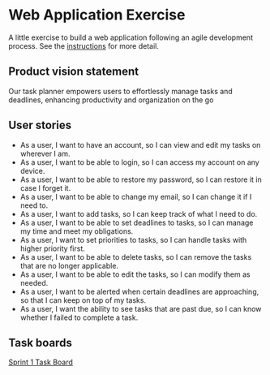 # Web Application Exercise

A little exercise to build a web application following an agile development process. See the [instructions](instructions.md) for more detail.

## Product vision statement

Our task planner empowers users to effortlessly manage tasks and deadlines, enhancing productivity and organization on the go

## User stories

- As a user, I want to have an account, so I can view and edit my tasks on wherever I am.
- As a user, I want to be able to login, so I can access my account on any device.
- As a user, I want to be able to restore my password, so I can restore it in case I forget it.
- As a user, I want to be able to change my email, so I can change it if I need to.
- As a user, I want to add tasks, so I can keep track of what I need to do.
- As a user, I want to be able to set deadlines to tasks, so I can manage my time and meet my obligations.
- As a user, I want to set priorities to tasks, so I can handle tasks with higher priority first.
- As a user, I want to be able to delete tasks, so I can remove the tasks that are no longer applicable.
- As a user, I want to be able to edit the tasks, so I can modify them as needed.
- As a user, I want to be alerted when certain deadlines are approaching, so that I can keep on top of my tasks.
- As a user, I want the ability to see tasks that are past due, so I can know whether I failed to complete a task.

## Task boards

[Sprint 1 Task Board](https://github.com/orgs/software-students-spring2024/projects/25/views/1)
